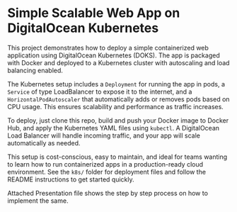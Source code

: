 # Simple Scalable Web App on DigitalOcean Kubernetes

This project demonstrates how to deploy a simple containerized web application using DigitalOcean Kubernetes (DOKS). 
The app is packaged with Docker and deployed to a Kubernetes cluster with autoscaling and load balancing enabled.

The Kubernetes setup includes a `Deployment` for running the app in pods, a `Service` of type LoadBalancer to expose it to the internet, 
and a `HorizontalPodAutoscaler` that automatically adds or removes pods based on CPU usage. This ensures scalability and performance as traffic increases.

To deploy, just clone this repo, build and push your Docker image to Docker Hub, and apply the Kubernetes YAML files using `kubectl`. 
A DigitalOcean Load Balancer will handle incoming traffic, and your app will scale automatically as needed.

This setup is cost-conscious, easy to maintain, and ideal for teams wanting to learn how to run containerized apps in a production-ready cloud environment. 
See the `k8s/` folder for deployment files and follow the README instructions to get started quickly.

Attached Presentation file shows the step by step process on how to implement the same.

